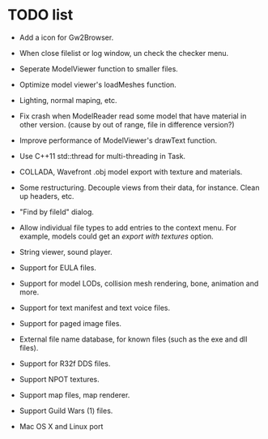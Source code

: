 TODO list
=========

* Add a icon for Gw2Browser.

* When close filelist or log window, un check the checker menu.

* Seperate ModelViewer function to smaller files.

* Optimize model viewer's loadMeshes function.

* Lighting, normal maping, etc.

* Fix crash when ModelReader read some model that have material in other version.
(cause by out of range, file in difference version?)

* Improve performance of ModelViewer's drawText function.

* Use C++11 std::thread for multi-threading in Task.

* COLLADA, Wavefront .obj model export with texture and materials.

* Some restructuring. Decouple views from their data, for instance. Clean up 
headers, etc.

* "Find by fileId" dialog.

* Allow individual file types to add entries to the context menu. For example,
models could get an *export with textures* option.

* String viewer, sound player.

* Support for EULA files.

* Support for model LODs, collision mesh rendering, bone, animation and more.

* Support for text manifest and text voice files.

* Support for paged image files.

* External file name database, for known files (such as the exe and dll files).

* Support for R32f DDS files.

* Support NPOT textures.

* Support map files, map renderer.

* Support Guild Wars (1) files.

* Mac OS X and Linux port
